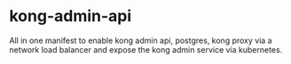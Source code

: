 # kong-admin-api
All in one manifest to enable kong admin api, postgres, kong proxy via a network load balancer and expose the kong admin service via kubernetes.
